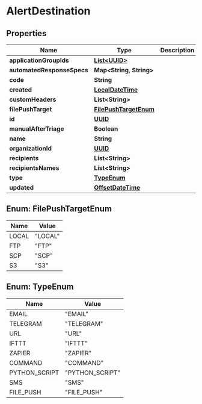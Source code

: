 
# AlertDestination

## Properties
Name | Type | Description | Notes
------------ | ------------- | ------------- | -------------
**applicationGroupIds** | [**List&lt;UUID&gt;**](UUID.md) |  |  [optional]
**automatedResponseSpecs** | **Map&lt;String, String&gt;** |  |  [optional]
**code** | **String** |  |  [optional]
**created** | [**LocalDateTime**](LocalDateTime.md) |  |  [optional]
**customHeaders** | **List&lt;String&gt;** |  |  [optional]
**filePushTarget** | [**FilePushTargetEnum**](#FilePushTargetEnum) |  |  [optional]
**id** | [**UUID**](UUID.md) |  |  [optional]
**manualAfterTriage** | **Boolean** |  |  [optional]
**name** | **String** |  |  [optional]
**organizationId** | [**UUID**](UUID.md) |  |  [optional]
**recipients** | **List&lt;String&gt;** |  |  [optional]
**recipientsNames** | **List&lt;String&gt;** |  |  [optional]
**type** | [**TypeEnum**](#TypeEnum) |  |  [optional]
**updated** | [**OffsetDateTime**](OffsetDateTime.md) |  |  [optional]


<a name="FilePushTargetEnum"></a>
## Enum: FilePushTargetEnum
Name | Value
---- | -----
LOCAL | &quot;LOCAL&quot;
FTP | &quot;FTP&quot;
SCP | &quot;SCP&quot;
S3 | &quot;S3&quot;


<a name="TypeEnum"></a>
## Enum: TypeEnum
Name | Value
---- | -----
EMAIL | &quot;EMAIL&quot;
TELEGRAM | &quot;TELEGRAM&quot;
URL | &quot;URL&quot;
IFTTT | &quot;IFTTT&quot;
ZAPIER | &quot;ZAPIER&quot;
COMMAND | &quot;COMMAND&quot;
PYTHON_SCRIPT | &quot;PYTHON_SCRIPT&quot;
SMS | &quot;SMS&quot;
FILE_PUSH | &quot;FILE_PUSH&quot;



